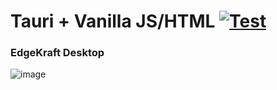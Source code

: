 # Tauri + Vanilla JS/HTML [![Test](https://github.com/RGGH/tauri-app/actions/workflows/ci.yml/badge.svg)](https://github.com/RGGH/tauri-app/actions/workflows/ci.yml)

### EdgeKraft Desktop 

![image](https://github.com/user-attachments/assets/65fd3978-1840-4efc-991c-353f493597a1)




